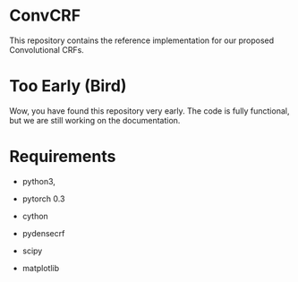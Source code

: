 # ConvCRF
This repository contains the reference implementation for our proposed Convolutional CRFs.

# Too Early (Bird)

Wow, you have found this repository very early. The code is fully functional, but we are still working on the documentation.

Requirements
============

* python3,
* pytorch 0.3
* cython
* pydensecrf

* scipy
* matplotlib